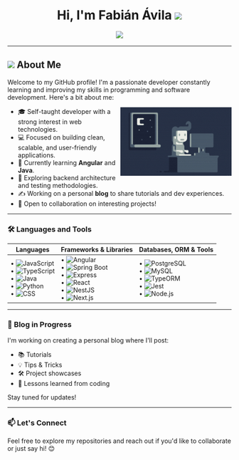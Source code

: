 <h1 align="center">
  <b>Hi, I'm Fabián Ávila</b>
  <img src="https://media.giphy.com/media/hvRJCLFzcasrR4ia7z/giphy.gif" width="35">
</h1>

<p align="center">
  <img src="https://readme-typing-svg.herokuapp.com?font=Fira+Code&duration=3000&pause=1000&color=00ADB5&center=true&vCenter=true&width=435&lines=Passionate+Developer+%F0%9F%94%A5;Always+learning+something+new+%F0%9F%93%9A;Open+to+collaborations+%F0%9F%92%BB;Lover+of+clean+code+%E2%9C%A8" />
</p>

---

## <picture><img src="https://github.com/7oSkaaa/7oSkaaa/blob/main/Images/about_me.gif?raw=true" width=50px></picture> About Me

Welcome to my GitHub profile! I'm a passionate developer constantly learning and improving my skills in programming and software development. Here's a bit about me:

<img align="right" src="https://raw.githubusercontent.com/AVS1508/AVS1508/master/assets/Night-Coding.gif" width="250"/>

- 🎓 Self-taught developer with a strong interest in web technologies.
- 💻 Focused on building clean, scalable, and user-friendly applications.
- 🌱 Currently learning **Angular** and **Java**.
- 📖 Exploring backend architecture and testing methodologies.
- ✍️ Working on a personal **blog** to share tutorials and dev experiences.
- 🤝 Open to collaboration on interesting projects!

---
### 🛠️ Languages and Tools

| **Languages** | **Frameworks & Libraries** | **Databases, ORM & Tools** |
|--------------|-----------------------------|-----------------------------|
| • ![JavaScript](https://img.shields.io/badge/JavaScript-F7DF1E?logo=javascript&logoColor=black) <br> • ![TypeScript](https://img.shields.io/badge/TypeScript-3178C6?logo=typescript&logoColor=white) <br> • ![Java](https://img.shields.io/badge/Java-ED8B00?logo=java&logoColor=white) <br> • ![Python](https://img.shields.io/badge/Python-3776AB?logo=python&logoColor=white) <br> • ![CSS](https://img.shields.io/badge/Pure%20CSS-2965f1?logo=css3&logoColor=white) | • ![Angular](https://img.shields.io/badge/Angular-DD0031?logo=angular&logoColor=white) <br> • ![Spring Boot](https://img.shields.io/badge/Spring%20Boot-6DB33F?logo=springboot&logoColor=white) <br> • ![Express](https://img.shields.io/badge/Express.js-000000?logo=express&logoColor=white) <br> • ![React](https://img.shields.io/badge/React-61DAFB?logo=react&logoColor=black) <br> • ![NestJS](https://img.shields.io/badge/NestJS-E0234E?logo=nestjs&logoColor=white) <br> • ![Next.js](https://img.shields.io/badge/Next.js-000000?logo=next.js&logoColor=white) | • ![PostgreSQL](https://img.shields.io/badge/PostgreSQL-4169E1?logo=postgresql&logoColor=white) <br> • ![MySQL](https://img.shields.io/badge/MySQL-4479A1?logo=mysql&logoColor=white) <br> • ![TypeORM](https://img.shields.io/badge/TypeORM-FF4785?logo=typeorm&logoColor=white) <br> • ![Jest](https://img.shields.io/badge/Jest-C21325?logo=jest&logoColor=white) <br> • ![Node.js](https://img.shields.io/badge/Node.js-339933?logo=node.js&logoColor=white) |

---

### 📝 Blog in Progress

I'm working on creating a personal blog where I'll post:

- 📚 Tutorials
- 💡 Tips & Tricks
- 🛠️ Project showcases
- 🧠 Lessons learned from coding

Stay tuned for updates!

---

### 📫 Let's Connect

Feel free to explore my repositories and reach out if you'd like to collaborate or just say hi! 😊

